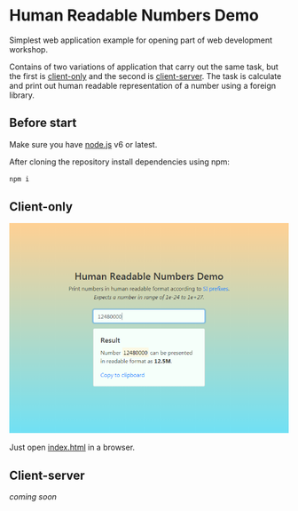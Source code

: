# Human Readable Numbers Demo
Simplest web application example for opening part of web development workshop.

Contains of two variations of application that carry out the same task, but the first is [client-only](#client-only) and the second is [client-server](#client-server). The task is calculate and print out human readable representation of a number using a foreign library.

## Before start
Make sure you have [node.js](https://nodejs.org/en/download/) v6 or latest.

After cloning the repository install dependencies using npm:
```bash
npm i
```

## Client-only
![Preview](img/preview-client-only.png)

Just open [index.html](client-only/index.html) in a browser.

## Client-server
*coming soon*